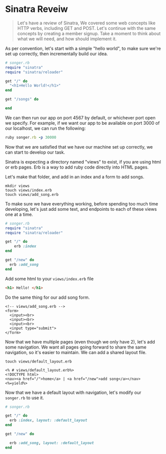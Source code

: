 # Sinatra Reveiw

> Let's have a review of Sinatra, We covered some  web concepts like HTTP verbs, including GET and POST. Let's continue with the same concepts by creating a member signup. Take a moment to think about what we will need, and how should implement it.

As per convention, let's start with a simple "hello world", to make sure we're set up correctly, then incrementally build our idea.

```Ruby
# songer.rb
require "sinatra"
require "sinatra/reloader"

get "/" do
  "<h1>Hello World!</h1>"
end

get "/songs" do

end
```
We can then run our app on port 4567 by default, or whichever port open we specify. For example, if we want our app to  be available on port 3000 of our localhost, we can run the following:
```Ruby
ruby songer.rb -p 30000
```
Now that we are satisfied that we have our machine set up correctly, we can start to develop our task.

Sinatra is expecting a directory named "views" to exist, if you are using html or erb pages. Erb is a way to add ruby code  directly into HTML pages.

Let's make that folder, and add in an index and a form to add songs.
```
mkdir views
touch views/index.erb
touch views/add_song.erb
```
To make sure we have everything working, before spending too much time developing, let's just add some text, and endpoints to each of these views one at a time.
```Ruby
# songer.rb
require "sinatra"
require "sinatra/reloader"

get "/" do
    erb :index
end

get "/new" do
  erb :add_song
end
```
Add some html to your `views/index.erb` file
```html
<h1> Hello! </h1>
```

Do the same thing for our add song form.
```erb
<!-- views/add_song.erb -->
<form>
  <input><br>
  <input><br>
  <input><br>
  <input type="submit">
</form>
```
Now that we have multiple pages (even though we only have 2), let's add some navigation. We want all pages going forward to share the same navigation, so it's easier to maintain. We can add a shared layout file.
```
touch views/default_layout.erb
```
```erb
<% # views/default_layout.erb%>
<!DOCTYPE html>
<nav><a href="/">home</a> | <a href="/new">add song</a></nav>
<%=yield%>
```
Now that we have a default layout with navigation, let's modify our `songer.rb` to use it.
```ruby
# songer.rb

get "/" do
  erb :index, layout: :default_layout
end

get "/new" do

  erb :add_song, layout: :default_layout
end
```
